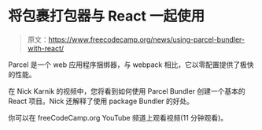# 将包裹打包器与 React 一起使用

> 原文：<https://www.freecodecamp.org/news/using-parcel-bundler-with-react/>

Parcel 是一个 web 应用程序捆绑器，与 webpack 相比，它以零配置提供了极快的性能。

在 Nick Karnik 的视频中，您将看到如何使用 Parcel Bundler 创建一个基本的 React 项目。Nick 还解释了使用 package Bundler 的好处。

你可以在 freeCodeCamp.org YouTube 频道上观看视频(11 分钟观看)。‌
